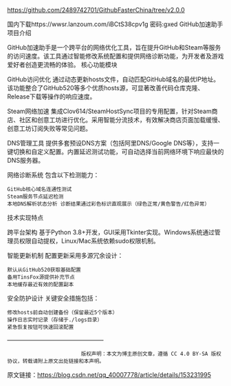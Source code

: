 https://github.com/2489742701/GithubFasterChina/tree/v2.0.0

国内下载https://wwsr.lanzoum.com/iBCtS38cpv1g
密码:gxed
GitHub加速助手项目介绍

GitHub加速助手是一个跨平台的网络优化工具，旨在提升GitHub和Steam等服务的访问速度。该工具通过智能修改系统配置和提供网络诊断功能，为开发者及游戏爱好者创造更流畅的体验。
核心功能模块

GitHub访问优化 通过动态更新hosts文件，自动匹配GitHub域名的最优IP地址。该功能整合了GitHub520等多个优质hosts源，可显著改善代码仓库克隆、Release下载等操作的响应速度。

Steam网络加速 集成Clov614/SteamHostSync项目的专用配置，针对Steam商店、社区和创意工坊进行优化。采用智能分流技术，有效解决商店页面加载缓慢、创意工坊订阅失败等常见问题。

DNS管理工具 提供多套预设DNS方案（包括阿里DNS/Google DNS等），支持一键切换和自定义配置。内置延迟测试功能，可自动选择当前网络环境下响应最快的DNS服务器。

网络诊断系统 包含以下检测能力：

    GitHub核心域名连通性测试
    Steam服务节点延迟检测
    本地DNS解析状态分析 诊断结果通过彩色标识直观展示（绿色正常/黄色警告/红色异常）

技术实现特点

跨平台架构 基于Python 3.8+开发，GUI采用Tkinter实现。Windows系统通过管理员权限自动提权，Linux/Mac系统依赖sudo权限机制。

智能更新机制 配置更新采用多源冗余设计：

    默认从GitHub520获取基础配置
    备用TinsFox源提供补充节点
    本地缓存最近有效的配置副本

安全防护设计 关键安全措施包括：

    修改hosts前自动创建备份（保留最近5个版本）
    操作日志实时记录（存储于./logs目录）
    紧急恢复按钮可快速回滚配置
————————————————

                            版权声明：本文为博主原创文章，遵循 CC 4.0 BY-SA 版权协议，转载请附上原文出处链接和本声明。
                        
原文链接：https://blog.csdn.net/qq_40007778/article/details/153231995
